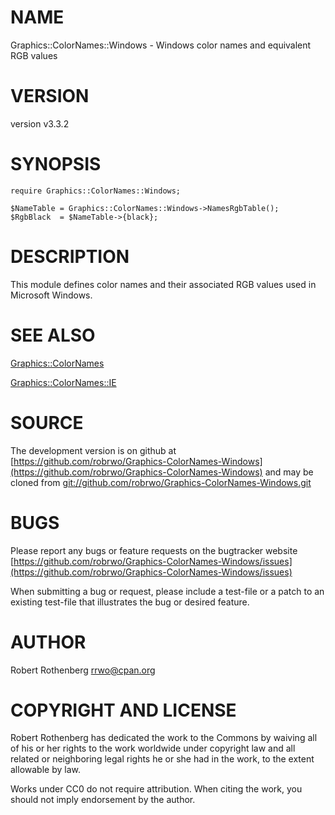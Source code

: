 # NAME

Graphics::ColorNames::Windows - Windows color names and equivalent RGB values

# VERSION

version v3.3.2

# SYNOPSIS

```
require Graphics::ColorNames::Windows;

$NameTable = Graphics::ColorNames::Windows->NamesRgbTable();
$RgbBlack  = $NameTable->{black};
```

# DESCRIPTION

This module defines color names and their associated RGB values used in
Microsoft Windows.

# SEE ALSO

[Graphics::ColorNames](https://metacpan.org/pod/Graphics::ColorNames)

[Graphics::ColorNames::IE](https://metacpan.org/pod/Graphics::ColorNames::IE)

# SOURCE

The development version is on github at [https://github.com/robrwo/Graphics-ColorNames-Windows](https://github.com/robrwo/Graphics-ColorNames-Windows)
and may be cloned from [git://github.com/robrwo/Graphics-ColorNames-Windows.git](git://github.com/robrwo/Graphics-ColorNames-Windows.git)

# BUGS

Please report any bugs or feature requests on the bugtracker website
[https://github.com/robrwo/Graphics-ColorNames-Windows/issues](https://github.com/robrwo/Graphics-ColorNames-Windows/issues)

When submitting a bug or request, please include a test-file or a
patch to an existing test-file that illustrates the bug or desired
feature.

# AUTHOR

Robert Rothenberg <rrwo@cpan.org>

# COPYRIGHT AND LICENSE

Robert Rothenberg has dedicated the work to the Commons by waiving all of his
or her rights to the work worldwide under copyright law and all related or
neighboring legal rights he or she had in the work, to the extent allowable by
law.

Works under CC0 do not require attribution. When citing the work, you should
not imply endorsement by the author.
